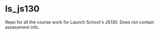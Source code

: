 # ls_js130
Repo for all the course work for Launch School's JS130. Does not contain assessment info.
